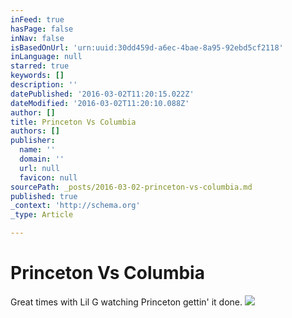 ```yaml
---
inFeed: true
hasPage: false
inNav: false
isBasedOnUrl: 'urn:uuid:30dd459d-a6ec-4bae-8a95-92ebd5cf2118'
inLanguage: null
starred: true
keywords: []
description: ''
datePublished: '2016-03-02T11:20:15.022Z'
dateModified: '2016-03-02T11:20:10.088Z'
author: []
title: Princeton Vs Columbia
authors: []
publisher:
  name: ''
  domain: ''
  url: null
  favicon: null
sourcePath: _posts/2016-03-02-princeton-vs-columbia.md
published: true
_context: 'http://schema.org'
_type: Article

---
```

# Princeton Vs Columbia

Great times with Lil G watching Princeton gettin' it done. ![](https://the-grid-user-content.s3-us-west-2.amazonaws.com/b2ec739c-4cd0-4741-81b3-6180c5a0b147.png)